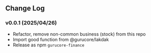 ## Change Log

### v0.0.1 (2025/04/26)

- Refactor, remove non-common business (stock) from this repo
- Import good function from @gurucore/lakdak
- Release as npm `gurucore-finance`
